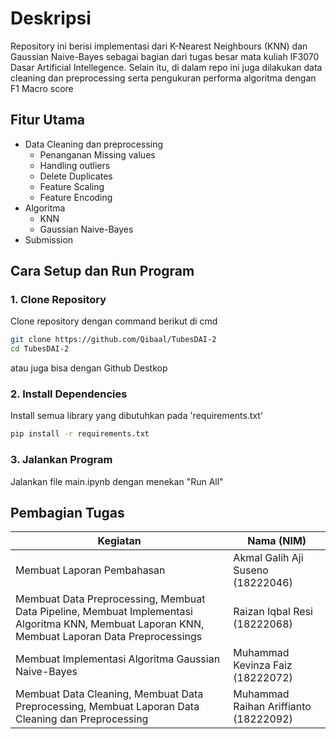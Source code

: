 # Deskripsi

Repository ini berisi implementasi dari K-Nearest Neighbours (KNN) dan Gaussian Naive-Bayes sebagai bagian dari tugas besar mata kuliah IF3070 Dasar Artificial Intellegence. Selain itu, di dalam repo ini juga dilakukan data cleaning dan preprocessing serta pengukuran performa algoritma dengan F1 Macro score

## Fitur Utama

- Data Cleaning dan preprocessing
    - Penanganan Missing values
    - Handling outliers
    - Delete Duplicates
    - Feature Scaling
    - Feature Encoding
- Algoritma
    - KNN
    - Gaussian Naive-Bayes
- Submission

## Cara Setup dan Run Program

### **1. Clone Repository**
Clone repository dengan command berikut di cmd
```bash
git clone https://github.com/Qibaal/TubesDAI-2
cd TubesDAI-2
```

atau juga bisa dengan Github Destkop

### **2. Install Dependencies**
Install semua library yang dibutuhkan pada 'requirements.txt'

```bash
pip install -r requirements.txt
```

### **3. Jalankan Program**
Jalankan file main.ipynb dengan menekan "Run All"

## Pembagian Tugas
| **Kegiatan**                       | **Nama (NIM)**                 |
|------------------------------------|--------------------------------|
| Membuat Laporan Pembahasan          | Akmal Galih Aji Suseno (18222046)    |
| Membuat Data Preprocessing, Membuat Data Pipeline, Membuat Implementasi Algoritma KNN, Membuat Laporan KNN, Membuat Laporan Data Preprocessings | Raizan Iqbal Resi (18222068) |
| Membuat Implementasi Algoritma Gaussian Naive-Bayes            | Muhammad Kevinza Faiz (18222072) |
| Membuat Data Cleaning, Membuat Data Preprocessing,  Membuat Laporan Data Cleaning dan Preprocessing    | Muhammad Raihan Ariffianto (18222092) |
